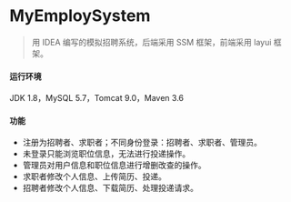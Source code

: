 # MyEmploySystem
>  用 IDEA 编写的模拟招聘系统，后端采用 SSM 框架，前端采用 layui 框架。

#### 运行环境

JDK 1.8，MySQL 5.7，Tomcat 9.0，Maven 3.6

#### 功能

- 注册为招聘者、求职者；不同身份登录：招聘者、求职者、管理员。
- 未登录只能浏览职位信息，无法进行投递操作。
- 管理员对用户信息和职位信息进行增删改查的操作。
- 求职者修改个人信息、上传简历、投递。
- 招聘者修改个人信息、下载简历、处理投递请求。